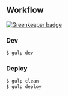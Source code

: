 ## Workflow

[![Greenkeeper badge](https://badges.greenkeeper.io/tnguyen14/sg-read.svg)](https://greenkeeper.io/)

### Dev
```sh
$ gulp dev
```

### Deploy
```sh
$ gulp clean
$ gulp deploy
```
